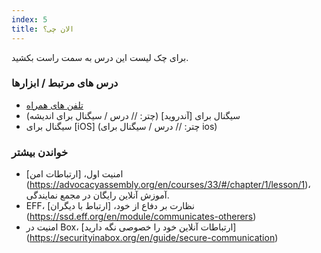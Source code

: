 ```yaml
---
index: 5
title: الان چی؟
---
```

برای چک لیست این درس به سمت راست بکشید.

### درس های مرتبط / ابزارها

*   [تلفن های همراه](umbrella://communications/mobile-phones)
*   سیگنال برای [آندروید] (چتر: // درس / سیگنال برای اندیشه)
*   سیگنال برای [iOS] (چتر: // درس / سیگنال برای ios)

### خواندن بیشتر

*   امنیت اول، [ارتباطات امن] (https://advocacyassembly.org/en/courses/33/#/chapter/1/lesson/1)، آموزش آنلاین رایگان در مجمع نمایندگی.
*   EFF، نظارت بر دفاع از خود، [ارتباط با دیگران] (https://ssd.eff.org/en/module/communicates-otherers)
*   امنیت در Box، [ارتباطات آنلاین خود را خصوصی نگه دارید] (https://securityinabox.org/en/guide/secure-communication)